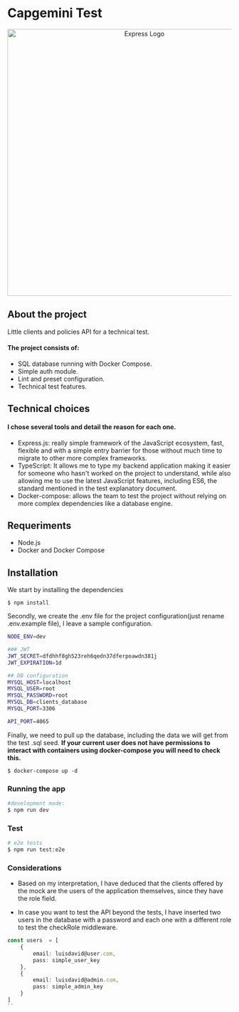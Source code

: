 # Capgemini Test

<p align="center">
  <img src="https://w7.pngwing.com/pngs/212/722/png-transparent-web-development-express-js-javascript-software-framework-laravel-world-wide-web-purple-blue-text.png" width="600" alt="Express Logo" />
</p>

## About the project
Little clients and policies API for a technical test.

#### The project consists of:
* SQL database running with Docker Compose.
* Simple auth module.
* Lint and preset configuration.
* Technical test features.


## Technical choices

#### I chose several tools and detail the reason for each one.

- Express.js: really simple framework of the JavaScript ecosystem, fast, flexible and with a simple entry barrier for those without much time to migrate to other more complex frameworks.
- TypeScript: It allows me to type my backend application making it easier for someone who hasn't worked on the project to understand, while also allowing me to use the latest JavaScript features, including ES6, the standard mentioned in the test explanatory document.
- Docker-compose: allows the team to test the project without relying on more complex dependencies like a database engine.


## Requeriments
- Node.js
- Docker and Docker Compose




## Installation

We start by installing the dependencies


```
$ npm install
```

Secondly, we create the .env file for the project configuration(just rename .env.example file), I leave a sample configuration.

```bash
NODE_ENV=dev

### JWT
JWT_SECRET=dfdhhf8gh523reh6qedn37dferpoawdn381j
JWT_EXPIRATION=1d

## DB configuration
MYSQL_HOST=localhost
MYSQL_USER=root
MYSQL_PASSWORD=root
MYSQL_DB=clients_database
MYSQL_PORT=3306

API_PORT=4065
```

Finally, we need to pull up the database, including the data we will get from the test .sql seed.
**If your current user does not have permissions to interact with containers using docker-compose you will need to check this.** 

```
$ docker-compose up -d
```

### Running the app
```bash
#development mode:
$ npm run dev
```


### Test

```bash
# e2e tests
$ npm run test:e2e
```


### Considerations
- Based on my interpretation, I have deduced that the clients offered by the mock are the users of the application themselves, since they have the role field.

- In case you want to test the API beyond the tests, I have inserted two users in the database with a password and each one with a different role to test the checkRole middleware.
```typescript
const users  = [
    {
        email: luisdavid@user.com,
        pass: simple_user_key
    },
    {
        email: luisdavid@admin.com,
        pass: simple_admin_key
    }
]
``